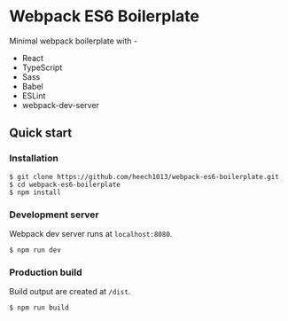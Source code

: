 # Webpack ES6 Boilerplate

Minimal webpack boilerplate with -

- React
- TypeScript
- Sass
- Babel
- ESLint
- webpack-dev-server

## Quick start

### Installation

```
$ git clone https://github.com/heech1013/webpack-es6-boilerplate.git
$ cd webpack-es6-boilerplate
$ npm install
```

### Development server

Webpack dev server runs at `localhost:8080`.

```
$ npm run dev
```

### Production build

Build output are created at `/dist`.

```
$ npm run build
```
